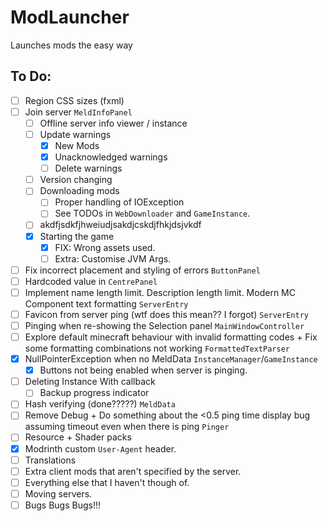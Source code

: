 # ModLauncher
Launches mods the easy way

## To Do:
- [ ] Region CSS sizes (fxml)
- [ ] Join server `MeldInfoPanel`
  - [ ] Offline server info viewer / instance
  - [ ] Update warnings
    - [x] New Mods 
    - [x] Unacknowledged warnings
    - [ ] Delete warnings
  - [ ] Version changing
  - [ ] Downloading mods
    - [ ] Proper handling of IOException
    - [ ] See TODOs in `WebDownloader` and `GameInstance`.
  - [ ] akdfjsdkfjhweiudjsakdjcskdjfhkjdsjvkdf
  - [x] Starting the game
    - [x] FIX: Wrong assets used.
    - [ ] Extra: Customise JVM Args.
- [ ] Fix incorrect placement and styling of errors `ButtonPanel`
- [ ] Hardcoded value in `CentrePanel`
- [ ] Implement name length limit. Description length limit. Modern MC Component text formatting `ServerEntry`
- [ ] Favicon from server ping (wtf does this mean?? I forgot) `ServerEntry`
- [ ] Pinging when re-showing the Selection panel `MainWindowController`
- [ ] Explore default minecraft behaviour with invalid formatting codes + Fix some formatting combinations not working `FormattedTextParser`
- [x] NullPointerException when no MeldData `InstanceManager`/`GameInstance`
  - [x] Buttons not being enabled when server is pinging.
- [ ] Deleting Instance With callback
  - [ ] Backup progress indicator
- [ ] Hash verifying (done?????) `MeldData`
- [ ] Remove Debug + Do something about the <0.5 ping time display bug assuming timeout even when there is ping `Pinger`
- [ ] Resource + Shader packs
- [x] Modrinth custom `User-Agent` header.
- [ ] Translations
- [ ] Extra client mods that aren't specified by the server.
- [ ] Everything else that I haven't though of.
- [ ] Moving servers.
- [ ] Bugs Bugs Bugs!!!
